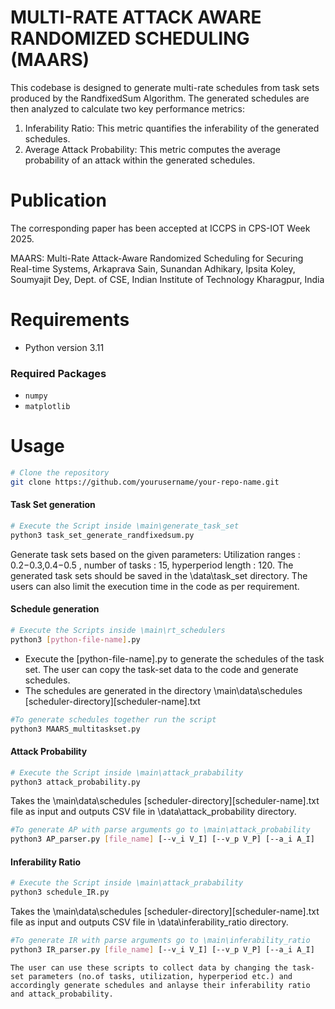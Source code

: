 # MULTI-RATE ATTACK AWARE RANDOMIZED SCHEDULING (MAARS)
This codebase is designed to generate multi-rate schedules from task sets produced by the RandfixedSum Algorithm. The generated schedules are then analyzed to calculate two key performance metrics:
1. Inferability Ratio: This metric quantifies the inferability of the generated schedules.
2. Average Attack Probability: This metric computes the average probability of an attack within the generated schedules.

# Publication

The corresponding paper has been accepted at ICCPS in CPS-IOT Week 2025.

MAARS: Multi-Rate Attack-Aware Randomized Scheduling for Securing Real-time Systems, Arkaprava Sain, Sunandan Adhikary, Ipsita Koley, Soumyajit Dey, Dept. of CSE, Indian Institute of Technology Kharagpur, India


# Requirements

- Python version 3.11

### Required Packages

- `numpy`
- `matplotlib`

# Usage

```bash
# Clone the repository
git clone https://github.com/yourusername/your-repo-name.git
```


#### Task Set generation
```bash
# Execute the Script inside \main\generate_task_set
python3 task_set_generate_randfixedsum.py
```
Generate task sets based on the given parameters: 
Utilization ranges : 0.2−0.3,0.4−0.5 ,  number of tasks : 15, hyperperiod length : 120. The generated task sets should be saved in the \data\task_set directory. The users can also limit the execution time in the code as per requirement. 


#### Schedule generation
```bash
# Execute the Scripts inside \main\rt_schedulers
python3 [python-file-name].py
```
* Execute the [python-file-name].py to generate the schedules of the task set. The user can copy the task-set data to the code and generate schedules.
* The schedules are generated in the directory \main\data\schedules \[scheduler-directory]\[scheduler-name].txt
```bash
#To generate schedules together run the script 
python3 MAARS_multitaskset.py
````


#### Attack Probability
```bash
# Execute the Script inside \main\attack_prabability
python3 attack_probability.py
```
Takes the \main\data\schedules \[scheduler-directory]\[scheduler-name].txt file as input and outputs CSV file in \data\attack_probability directory. 

```bash
#To generate AP with parse arguments go to \main\attack_probability  
python3 AP_parser.py [file_name] [--v_i V_I] [--v_p V_P] [--a_i A_I]
```

#### Inferability Ratio
```bash
# Execute the Script inside \main\attack_prabability
python3 schedule_IR.py
```
Takes the \main\data\schedules \[scheduler-directory]\[scheduler-name].txt file as input and outputs CSV file in \data\inferability_ratio directory. 


```bash
#To generate IR with parse arguments go to \main\inferability_ratio  
python3 IR_parser.py [file_name] [--v_i V_I] [--v_p V_P] [--a_i A_I]
```

````
The user can use these scripts to collect data by changing the task-set parameters (no.of tasks, utilization, hyperperiod etc.) and accordingly generate schedules and anlayse their inferability ratio and attack_probability. 
````

